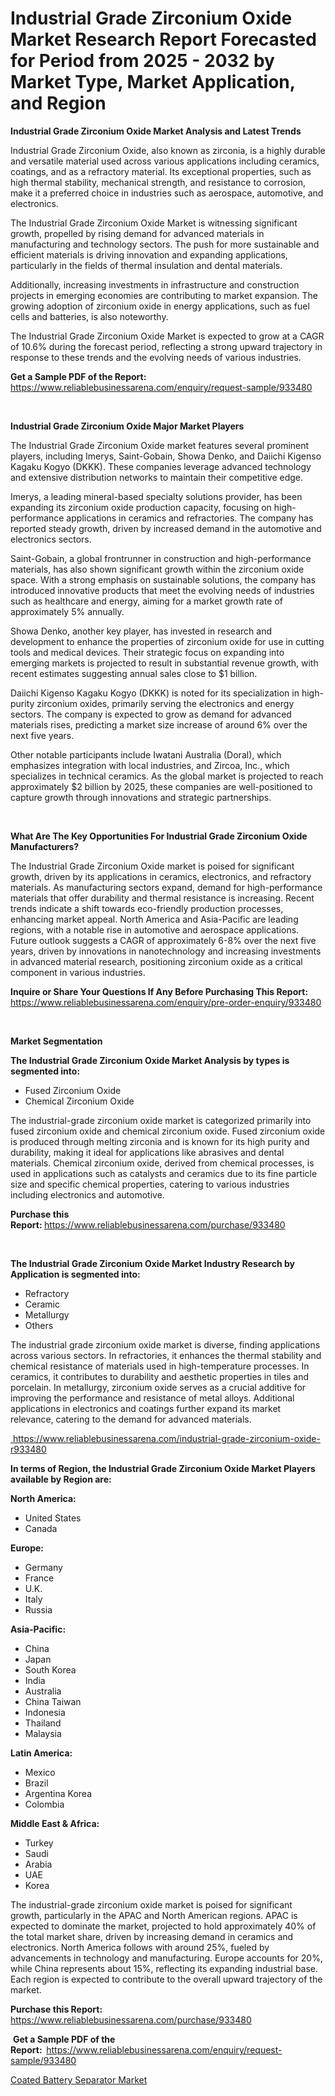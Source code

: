 <p><h1>Industrial Grade Zirconium Oxide Market Research Report Forecasted for Period from 2025 -  2032 by Market Type, Market Application, and Region</h1></p><p><strong>Industrial Grade Zirconium Oxide Market Analysis and Latest Trends</strong></p>
<p><p>Industrial Grade Zirconium Oxide, also known as zirconia, is a highly durable and versatile material used across various applications including ceramics, coatings, and as a refractory material. Its exceptional properties, such as high thermal stability, mechanical strength, and resistance to corrosion, make it a preferred choice in industries such as aerospace, automotive, and electronics.</p><p>The Industrial Grade Zirconium Oxide Market is witnessing significant growth, propelled by rising demand for advanced materials in manufacturing and technology sectors. The push for more sustainable and efficient materials is driving innovation and expanding applications, particularly in the fields of thermal insulation and dental materials. </p><p>Additionally, increasing investments in infrastructure and construction projects in emerging economies are contributing to market expansion. The growing adoption of zirconium oxide in energy applications, such as fuel cells and batteries, is also noteworthy. </p><p>The Industrial Grade Zirconium Oxide Market is expected to grow at a CAGR of 10.6% during the forecast period, reflecting a strong upward trajectory in response to these trends and the evolving needs of various industries.</p></p>
<p><strong>Get a Sample PDF of the Report:&nbsp;</strong> <a href="https://www.reliablebusinessarena.com/enquiry/request-sample/933480?utm_campaign=1841&utm_medium=2&utm_source=Github&utm_content=ia&utm_term=01022025&utm_id=industrial-grade-zirconium-oxide">https://www.reliablebusinessarena.com/enquiry/request-sample/933480</a></p>
<p>&nbsp;</p>
<p><strong>Industrial Grade Zirconium Oxide Major Market Players</strong></p>
<p><p>The Industrial Grade Zirconium Oxide market features several prominent players, including Imerys, Saint-Gobain, Showa Denko, and Daiichi Kigenso Kagaku Kogyo (DKKK). These companies leverage advanced technology and extensive distribution networks to maintain their competitive edge. </p><p>Imerys, a leading mineral-based specialty solutions provider, has been expanding its zirconium oxide production capacity, focusing on high-performance applications in ceramics and refractories. The company has reported steady growth, driven by increased demand in the automotive and electronics sectors.</p><p>Saint-Gobain, a global frontrunner in construction and high-performance materials, has also shown significant growth within the zirconium oxide space. With a strong emphasis on sustainable solutions, the company has introduced innovative products that meet the evolving needs of industries such as healthcare and energy, aiming for a market growth rate of approximately 5% annually.</p><p>Showa Denko, another key player, has invested in research and development to enhance the properties of zirconium oxide for use in cutting tools and medical devices. Their strategic focus on expanding into emerging markets is projected to result in substantial revenue growth, with recent estimates suggesting annual sales close to $1 billion.</p><p>Daiichi Kigenso Kagaku Kogyo (DKKK) is noted for its specialization in high-purity zirconium oxides, primarily serving the electronics and energy sectors. The company is expected to grow as demand for advanced materials rises, predicting a market size increase of around 6% over the next five years.</p><p>Other notable participants include Iwatani Australia (Doral), which emphasizes integration with local industries, and Zircoa, Inc., which specializes in technical ceramics. As the global market is projected to reach approximately $2 billion by 2025, these companies are well-positioned to capture growth through innovations and strategic partnerships.</p></p>
<p>&nbsp;</p>
<p><strong>What Are The Key Opportunities For Industrial Grade Zirconium Oxide Manufacturers?</strong></p>
<p><p>The Industrial Grade Zirconium Oxide market is poised for significant growth, driven by its applications in ceramics, electronics, and refractory materials. As manufacturing sectors expand, demand for high-performance materials that offer durability and thermal resistance is increasing. Recent trends indicate a shift towards eco-friendly production processes, enhancing market appeal. North America and Asia-Pacific are leading regions, with a notable rise in automotive and aerospace applications. Future outlook suggests a CAGR of approximately 6-8% over the next five years, driven by innovations in nanotechnology and increasing investments in advanced material research, positioning zirconium oxide as a critical component in various industries.</p></p>
<p><strong>Inquire or Share Your Questions If Any Before Purchasing This Report:</strong> <a href="https://www.reliablebusinessarena.com/enquiry/pre-order-enquiry/933480?utm_campaign=1841&utm_medium=2&utm_source=Github&utm_content=ia&utm_term=01022025&utm_id=industrial-grade-zirconium-oxide">https://www.reliablebusinessarena.com/enquiry/pre-order-enquiry/933480</a></p>
<p>&nbsp;</p>
<p><strong>Market Segmentation</strong></p>
<p><strong>The Industrial Grade Zirconium Oxide Market Analysis by types is segmented into:</strong></p>
<p><ul><li>Fused Zirconium Oxide</li><li>Chemical Zirconium Oxide</li></ul></p>
<p><p>The industrial-grade zirconium oxide market is categorized primarily into fused zirconium oxide and chemical zirconium oxide. Fused zirconium oxide is produced through melting zirconia and is known for its high purity and durability, making it ideal for applications like abrasives and dental materials. Chemical zirconium oxide, derived from chemical processes, is used in applications such as catalysts and ceramics due to its fine particle size and specific chemical properties, catering to various industries including electronics and automotive.</p></p>
<p><strong>Purchase this Report:&nbsp;</strong><a href="https://www.reliablebusinessarena.com/purchase/933480?utm_campaign=1841&utm_medium=2&utm_source=Github&utm_content=ia&utm_term=01022025&utm_id=industrial-grade-zirconium-oxide">https://www.reliablebusinessarena.com/purchase/933480</a></p>
<p>&nbsp;</p>
<p><strong>The Industrial Grade Zirconium Oxide Market Industry Research by Application is segmented into:</strong></p>
<p><ul><li>Refractory</li><li>Ceramic</li><li>Metallurgy</li><li>Others</li></ul></p>
<p><p>The industrial grade zirconium oxide market is diverse, finding applications across various sectors. In refractories, it enhances the thermal stability and chemical resistance of materials used in high-temperature processes. In ceramics, it contributes to durability and aesthetic properties in tiles and porcelain. In metallurgy, zirconium oxide serves as a crucial additive for improving the performance and resistance of metal alloys. Additional applications in electronics and coatings further expand its market relevance, catering to the demand for advanced materials.</p></p>
<p><a href="https://www.reliablebusinessarena.com/industrial-grade-zirconium-oxide-r933480?utm_campaign=1841&utm_medium=2&utm_source=Github&utm_content=ia&utm_term=01022025&utm_id=industrial-grade-zirconium-oxide">&nbsp;https://www.reliablebusinessarena.com/industrial-grade-zirconium-oxide-r933480</a></p>
<p><strong>In terms of Region, the Industrial Grade Zirconium Oxide Market Players available by Region are:</strong></p>
<p>
    <p> <strong> North America: </strong>
        <ul>
            <li>United States</li>
            <li>Canada</li>
        </ul>
        </p> 
    <p> <strong> Europe: </strong>
        <ul>
            <li>Germany</li>
            <li>France</li>
            <li>U.K.</li>
            <li>Italy</li>
            <li>Russia</li>
        </ul>
        </p> 
    <p> <strong> Asia-Pacific: </strong>
        <ul>
            <li>China</li>
            <li>Japan</li>
            <li>South Korea</li>
            <li>India</li>
            <li>Australia</li>
            <li>China Taiwan</li>
            <li>Indonesia</li>
            <li>Thailand</li>
            <li>Malaysia</li>
        </ul>
        </p> 
    <p> <strong> Latin America: </strong>
        <ul>
            <li>Mexico</li>
            <li>Brazil</li>
            <li>Argentina Korea</li>
            <li>Colombia</li>
        </ul>
        </p> 
    <p> <strong> Middle East & Africa: </strong>
        <ul>
            <li>Turkey</li>
            <li>Saudi</li>
            <li>Arabia</li>
            <li>UAE</li>
            <li>Korea</li>
        </ul>
    </p>
    </p>
<p><p>The industrial-grade zirconium oxide market is poised for significant growth, particularly in the APAC and North American regions. APAC is expected to dominate the market, projected to hold approximately 40% of the total market share, driven by increasing demand in ceramics and electronics. North America follows with around 25%, fueled by advancements in technology and manufacturing. Europe accounts for 20%, while China represents about 15%, reflecting its expanding industrial base. Each region is expected to contribute to the overall upward trajectory of the market.</p></p>
<p><strong>Purchase this Report: </strong><a href="https://www.reliablebusinessarena.com/purchase/933480?utm_campaign=1841&utm_medium=2&utm_source=Github&utm_content=ia&utm_term=01022025&utm_id=industrial-grade-zirconium-oxide">https://www.reliablebusinessarena.com/purchase/933480</a></p>
<p>&nbsp;<strong>Get a Sample PDF of the Report:&nbsp;&nbsp;</strong><a href="https://www.reliablebusinessarena.com/enquiry/request-sample/933480?utm_campaign=1841&utm_medium=2&utm_source=Github&utm_content=ia&utm_term=01022025&utm_id=industrial-grade-zirconium-oxide">https://www.reliablebusinessarena.com/enquiry/request-sample/933480</a></p>
<p><strong></strong></p>
<p><p><a href="https://github.com/julyju69/Market-Research-Report-List-5/blob/main/coated-battery-separator-market.md?utm_campaign=1841&utm_medium=2&utm_source=Github&utm_content=ia&utm_term=01022025&utm_id=industrial-grade-zirconium-oxide">Coated Battery Separator Market</a></p></p>